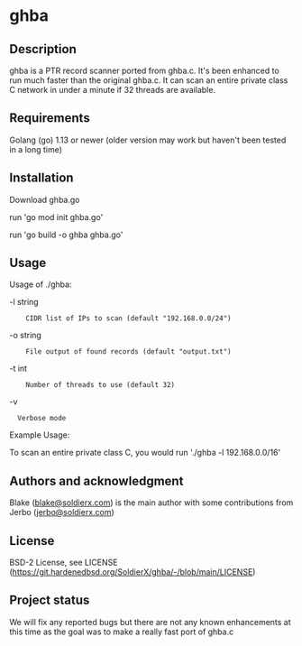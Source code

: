# ghba

## Description

ghba is a PTR record scanner ported from ghba.c.  It's been enhanced to run much faster than the original ghba.c.  It can scan an entire private class C network in under a minute if 32 threads are available. 

## Requirements

Golang (go) 1.13 or newer (older version may work but haven't been tested in a long time)

## Installation

Download ghba.go

run 'go mod init ghba.go'

run 'go build -o ghba ghba.go'

## Usage

Usage of ./ghba:

  -l string

    	CIDR list of IPs to scan (default "192.168.0.0/24")

  -o string

    	File output of found records (default "output.txt")
  -t int

    	Number of threads to use (default 32)

  -v

      Verbose mode

Example Usage:

To scan an entire private class C, you would run './ghba -l 192.168.0.0/16'

## Authors and acknowledgment

Blake (blake@soldierx.com) is the main author with some contributions from Jerbo (jerbo@soldierx.com)

## License

BSD-2 License, see LICENSE (https://git.hardenedbsd.org/SoldierX/ghba/-/blob/main/LICENSE)

## Project status

We will fix any reported bugs but there are not any known enhancements at this time as the goal was to make a really fast port of ghba.c
